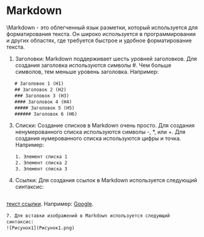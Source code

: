 # Markdown
\Markdown - это облегченный язык разметки, который используется для форматирования текста. Он широко используется в программировании и других областях, где требуется быстрое и удобное форматирование текста. 
1. Заголовки: Markdown поддерживает шесть уровней заголовков. Для создания заголовка используются символы #. Чем больше символов, тем меньше уровень заголовка. Например:
```
   # Заголовок 1 (H1)
   ## Заголовок 2 (H2)
   ### Заголовок 3 (H3)
   #### Заголовок 4 (H4)
   ##### Заголовок 5 (H5)
   ###### Заголовок 6 (H6)
```
3. Списки: Создание списков в Markdown очень просто. Для создания ненумерованного списка используются символы -, *, или +. Для создания нумерованного списка используются цифры и точка. Например:
   ```
   1. Элемент списка 1
   2. Элемент списка 2
   3. Элемент списка 3
   ```
5. Ссылки: Для создания ссылок в Markdown используется следующий синтаксис:
   ```
  [текст ссылки](URL). Например: [Google](http://google.com).
  ```
7. Для вставки изображений в Markdown используется следующий синтаксис:
![Рисунок1](Рисунок1.png)

